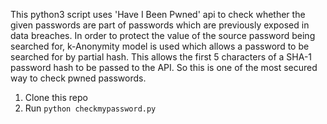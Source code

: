 This python3 script uses 'Have I Been Pwned' api to check whether the given passwords are part of passwords which are previously exposed in data breaches. In order to protect the value of the source password being searched for, k-Anonymity model is used which allows a password to be searched for by partial hash. This allows the first 5 characters of a SHA-1 password hash to be passed to the API. So this is one of the most secured way to check pwned passwords.

1. Clone this repo
2. Run `python checkmypassword.py`


 
